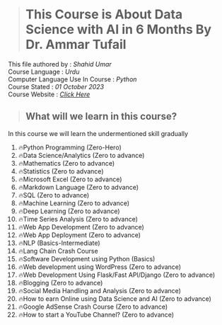 > # This Course is About Data Science with AI in 6 Months By Dr. Ammar Tufail

This file authored by : *Shahid Umar*\
Course Language : *Urdu*\
Computer Language Use In Course : *Python*\
Course Stated : *01 October 2023*\
Course Website : *[Click Here](https://codanics.com/courses/six-months-of-ai-and-data-science-mentorship-program/)*


> ## What will we learn in this course?

In this course we will learn the undermentioned skill gradually

1. 🔥Python Programming (Zero-Hero)
2. 🔥Data Science/Analytics (Zero to advance)
3. 🔥Mathematics (Zero to advance)
4. 🔥Statistics (Zero to advance)
5. 🔥Microsoft Excel (Zero to advance)
6. 🔥Markdown Language (Zero to advance)
7. 🔥SQL (Zero to advance)
8. 🔥Machine Learning (Zero to advance)
9. 🔥Deep Learning (Zero to advance)
10. 🔥Time Series Analysis (Zero to advance)
11. 🔥Web App Development (Zero to advance)
12. 🔥Web App Deployment (Zero to advance)
13. 🔥NLP (Basics-Intermediate)
14. 🔥Lang Chain Crash Course
15. 🔥Software Development using Python (Basics)
16. 🔥Web development using WordPress (Zero to advance)
17. 🔥Web Development Using Flask/Fast API/Django (Zero to advance)
18. 🔥Blogging (Zero to advance)
19. 🔥Social Media Handling and Analysis (Zero to advance)
20. 🔥How to earn Online using Data Science and AI (Zero to advance)
21. 🔥Google AdSense Crash Course (Zero to advance)
22. 🔥How to start a YouTube Channel? (Zero to advance)
